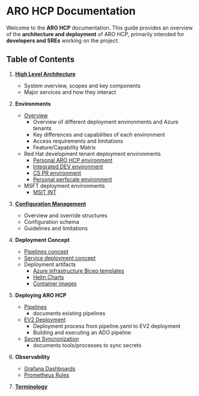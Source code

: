 # ARO HCP Documentation

Welcome to the **ARO HCP** documentation. This guide provides an overview of the **architecture and deployment** of ARO HCP, primarily intended for **developers and SREs** working on the project.

## Table of Contents

1. **[High Level Architecture](high-level-architecture.md)**
   - System overview, scopes and key components
   - Major services and how they interact

2. **Environments**
   - [Overview](environments.md)
     - Overview of different deployment environments and Azure tenants
     - Key differences and capabilities of each environment
     - Access requirements and limitations
     - Feature/Capability Matrix
   - Red Hat development tenant deployment environments
     - [Personal ARO HCP environment](personal-dev.md)
     - [Integrated DEV environment](integrated-dev.md)
     - [CS PR environment](cspr.md)
     - [Personal perfscale environment](perscale-deployment.md)
   - MSFT deployment environments
     - [MSIT INT](msit-int.md)

3. **[Configuration Management](configuration.md)**
   - Overview and override structures
   - Configuration schema
   - Guidelines and limitations

4. **Deployment Concept**
   - [Pipelines concept](pipeline-concept.md)
   - [Service deployment concept](service-deployment-concept.md)
   - Deployment artifacts
     - [Azure infrastructure Bicep templates](bicep.md)
     - [Helm Charts](service-deployment-concept.md#helm-chart)
     - [Container images](images.md)

5. **Deploying ARO HCP**
   - [Pipelines](pipelines.md)
      - documents existing pipelines
   - [EV2 Deployment](ev2-deployment.md)
      - Deployment process from pipeline.yaml to EV2 deployment
      - Building and executing an ADO pipeline
   - [Secret Syncronization](secret-sync.md)
      - documents tools/processes to sync secrets

6. **Observability**
   - [Grafana Dashboards](grafana-dashboards.md)
   - [Prometheus Rules](prometheus-rules.md)

7. **[Terminology](terminology.md)**
